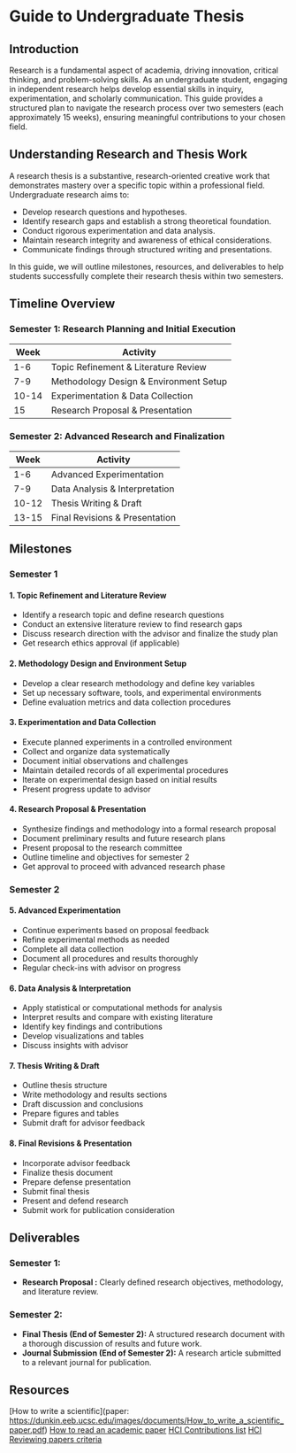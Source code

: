 # Guide to Undergraduate Thesis

## Introduction

Research is a fundamental aspect of academia, driving innovation, critical thinking, and problem-solving skills. As an undergraduate student, engaging in independent research helps develop essential skills in inquiry, experimentation, and scholarly communication. This guide provides a structured plan to navigate the research process over two semesters (each approximately 15 weeks), ensuring meaningful contributions to your chosen field.

## Understanding Research and Thesis Work

A research thesis is a substantive, research-oriented creative work that demonstrates mastery over a specific topic within a professional field. Undergraduate research aims to:

- Develop research questions and hypotheses.
- Identify research gaps and establish a strong theoretical foundation.
- Conduct rigorous experimentation and data analysis.
- Maintain research integrity and awareness of ethical considerations.
- Communicate findings through structured writing and presentations.

In this guide, we will outline milestones, resources, and deliverables to help students successfully complete their research thesis within two semesters.

## Timeline Overview

### Semester 1: Research Planning and Initial Execution
| Week | Activity |
|------|----------|
| 1-6  | Topic Refinement & Literature Review |
| 7-9  | Methodology Design & Environment Setup |
| 10-14| Experimentation & Data Collection |
| 15   | Research Proposal & Presentation |


### Semester 2: Advanced Research and Finalization
| Week | Activity |
|------|----------|
| 1-6  | Advanced Experimentation |
| 7-9  | Data Analysis & Interpretation |
| 10-12| Thesis Writing & Draft |
| 13-15| Final Revisions & Presentation |

## Milestones 

### Semester 1

#### 1. Topic Refinement and Literature Review
- Identify a research topic and define research questions
- Conduct an extensive literature review to find research gaps
- Discuss research direction with the advisor and finalize the study plan
- Get research ethics approval (if applicable)

#### 2. Methodology Design and Environment Setup
- Develop a clear research methodology and define key variables
- Set up necessary software, tools, and experimental environments
- Define evaluation metrics and data collection procedures

#### 3. Experimentation and Data Collection
- Execute planned experiments in a controlled environment
- Collect and organize data systematically
- Document initial observations and challenges
- Maintain detailed records of all experimental procedures
- Iterate on experimental design based on initial results
- Present progress update to advisor

#### 4. Research Proposal & Presentation
- Synthesize findings and methodology into a formal research proposal
- Document preliminary results and future research plans
- Present proposal to the research committee
- Outline timeline and objectives for semester 2
- Get approval to proceed with advanced research phase

### Semester 2

#### 5. Advanced Experimentation
- Continue experiments based on proposal feedback
- Refine experimental methods as needed
- Complete all data collection
- Document all procedures and results thoroughly
- Regular check-ins with advisor on progress

#### 6. Data Analysis & Interpretation
- Apply statistical or computational methods for analysis
- Interpret results and compare with existing literature
- Identify key findings and contributions
- Develop visualizations and tables
- Discuss insights with advisor

#### 7. Thesis Writing & Draft
- Outline thesis structure
- Write methodology and results sections
- Draft discussion and conclusions
- Prepare figures and tables
- Submit draft for advisor feedback

#### 8. Final Revisions & Presentation
- Incorporate advisor feedback
- Finalize thesis document
- Prepare defense presentation
- Submit final thesis
- Present and defend research
- Submit work for publication consideration

## Deliverables

### Semester 1:
- **Research Proposal :** Clearly defined research objectives, methodology, and literature review.

### Semester 2:
- **Final Thesis (End of Semester 2):** A structured research document with a thorough discussion of results and future work.
- **Journal Submission (End of Semester 2):** A research article submitted to a relevant journal for publication.


## Resources 
[How to write a scientific](paper: https://dunkin.eeb.ucsc.edu/images/documents/How_to_write_a_scientific_paper.pdf)
[How to read an academic paper](https://omscs6460.gatech.edu/research-guide/how-to-read-an-academic-paper/)
[HCI Contributions list](https://chi2022.acm.org/for-authors/presenting/papers/contributions-to-chi/?utm_source=chatgpt.com)
[HCI Reviewing papers criteria](https://chi2025.acm.org/guide-to-reviewing-papers/)

